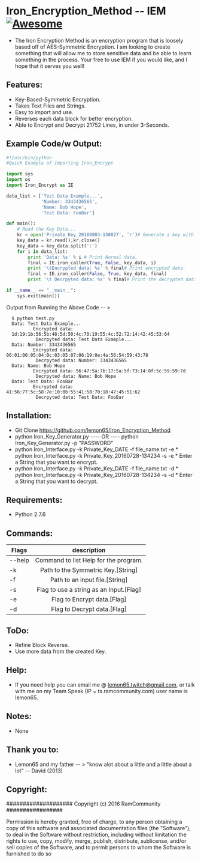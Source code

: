 # Iron_Encryption_Method -- IEM [![Awesome](https://cdn.rawgit.com/sindresorhus/awesome/d7305f38d29fed78fa85652e3a63e154dd8e8829/media/badge.svg)](https://github.com/sindresorhus/awesome)
   * The Iron Encryption Method is an encryption program that is loosely based off of AES-Symmetric Encryption.
     I am looking to create something that will allow me to store sensitive data and be able to learn something in the
     process. Your free to use IEM if you would like, and I hope that it serves you well!

## Features:
   * Key-Based-Symmetric Encryption.
   * Takes Text Files and Strings.
   * Easy to import and use.
   * Reverses each data block for better encryption.
   * Able to Encrypt and Decrypt 21752 Lines, in under 3-Seconds.

## Example Code/w Output:
```py
#!/usr/bin/python
#Quick Example of importing Iron_Encrypt

import sys
import os
import Iron_Encrypt as IE

data_list = ['Test Data Example...',
             'Number: 3343436565',
             'Name: Bob Hope',
             'Test Data: FooBar']

def main():
    # Read the Key Data...
    kr = open('Private_Key_20160803-150027', 'r')# Generate a key with "python Iron_Key_Generator.py"
    key_data = kr.read();kr.close()
    key_data = key_data.split(':')
    for i in data_list: 
        print 'Data: %s' % i # Print Normal data.
        final = IE.iron_caller(True, False, key_data, i)
        print '\tEncrypted data: %s' % final# Print encrypted data.
        final = IE.iron_caller(False, True, key_data, final)
        print '\t Decrpyted data: %s' % final# Print the decrypted data.

if __name__ == "__main__":
    sys.exit(main())
```

Output from Running the Above Code -- > 
```
  $ python test.py
  Data: Test Data Example...
          Encrypted data:
  1d:19:1b:56:5b:48:5d:50:4c:70:19:55:4c:52:72:14:42:45:53:64
           Decrpyted data: Test Data Example...
  Data: Number: 3343436565
          Encrypted data: 06:01:00:05:04:0c:03:05:07:06:19:0e:4a:56:54:59:43:78
           Decrpyted data: Number: 3343436565
  Data: Name: Bob Hope
          Encrypted data: 56:47:5a:7b:17:5a:5f:73:14:0f:5c:59:59:7d
           Decrpyted data: Name: Bob Hope
  Data: Test Data: FooBar
          Encrypted data: 41:56:77:5c:58:7e:10:0b:55:41:58:70:18:47:45:51:62
           Decrpyted data: Test Data: FooBar
```

## Installation:
   * Git Clone https://github.com/lemon65/Iron_Encryption_Method
   * python Iron_Key_Generator.py ---- OR ---- python Iron_Key_Generator.py -p "PASSWORD"
   * python Iron_Interface.py -k Private_Key_DATE -f file_name.txt -e
    * python Iron_Interface.py -k Private_Key_20160728-134234 -s -e
    * Enter a String that you want to encrypt. 
   * python Iron_Interface.py -k Private_Key_DATE -f file_name.txt -d
    * python Iron_Interface.py -k Private_Key_20160728-134234 -s -d
    * Enter a String that you want to decrypt. 

## Requirements:
   * Python 2.7.6

## Commands:
| Flags        | description |
| ------------- |:-------------:|
| --help| Command to list Help for the program. |
| -k | Path to the Symmetric Key.[String] |
| -f | Path to an input file.[String] |
| -s | Flag to use a string as an Input.[Flag] |
| -e | Flag to Encrypt data.[Flag] |
| -d | Flag to Decrypt data.[Flag] |

## ToDo:
  * Refine Block Reverse.
  * Use more data from the created Key. 

## Help:
  * If you need help you can email me @ lemon65.twitch@gmail.com, or talk with me on my Team Speak
    (IP = ts.ramcommunity.com) user name is lemon65. 

## Notes:
  * None

## Thank you to:
  * Lemon65 and my father -- > "know alot about a little and a little about a lot" -- David (2013)

## Copyright:

#################### Copyright (c) 2016 RamCommunity #################

Permission is hereby granted, free of charge, to any person obtaining a copy of
this software and associated documentation files (the "Software"), to deal in
the Software without restriction, including without limitation the rights to
use, copy, modify, merge, publish, distribute, sublicense, and/or sell copies
of the Software, and to permit persons to whom the Software is furnished to do so
